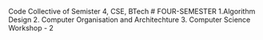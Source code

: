 Code Collective of Semister 4, CSE, BTech
#   F O U R - S E M E S T E R 
 
 1.Algorithm Design
 2. Computer Organisation and Architechture
 3. Computer Science Workshop - 2
